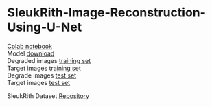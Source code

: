 # SleukRith-Image-Reconstruction-Using-U-Net  
[Colab notebook](https://colab.research.google.com/drive/13vW0wPTh7Y1MUnOKXyNlCKOksdzb8Fqi?usp=sharing)  
Model [download](https://drive.google.com/file/d/1gXMdTxz5k1vkD0TJUrrjSm_xKqcgpmk0/view?usp=drive_link)  
Degraded images [training set](https://drive.google.com/file/d/1JrDnTjxl1uCud8-UC0PpifRmcJKTh6Wx/view?usp=sharing)  
Target images [training set](https://drive.google.com/file/d/1-uKmc_yuwp_626rBNcKD7Q0B66NkcddN/view?usp=sharing)  
Degrade images [test set](https://drive.google.com/file/d/1DDRHe8oeOpRwdvlXvHUwvjD8upBATzuF/view?usp=sharing)  
Target images [test set](https://drive.google.com/file/d/1FmkWXBZ6g9wEzieBxGa9KChug9HFOS8v/view?usp=sharing)    

SleukRith Dataset [Repository](https://github.com/donavaly/SleukRith-Set)

